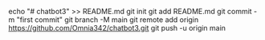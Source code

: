 echo "# chatbot3" >> README.md
git init
git add README.md
git commit -m "first commit"
git branch -M main
git remote add origin https://github.com/Omnia342/chatbot3.git
git push -u origin main